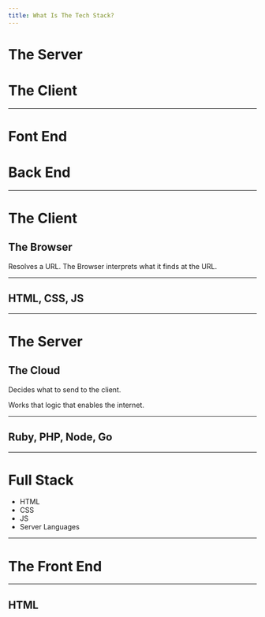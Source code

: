 ```yaml
---
title: What Is The Tech Stack?
---
```


# The Server
# The Client

---
# Font End
# Back End

---

# The Client
## The Browser

Resolves a URL. The Browser interprets what it finds at the URL.

---

## HTML, CSS, JS

---

# The Server
## The Cloud

Decides what to send to the client.

Works that logic that enables the internet.

---

## Ruby, PHP, Node, Go

---

# Full Stack

- HTML
- CSS
- JS
- Server Languages

---

# The Front End


---

## HTML

